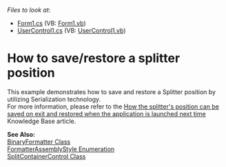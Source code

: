 <!-- default file list -->
*Files to look at*:

* [Form1.cs](./CS/Form1.cs) (VB: [Form1.vb](./VB/Form1.vb))
* [UserControl1.cs](./CS/UserControl1.cs) (VB: [UserControl1.vb](./VB/UserControl1.vb))
<!-- default file list end -->
# How to save/restore a splitter position


<p>This example demonstrates how to save and restore a Splitter position by utilizing Serialization technology.<br />
For more information, please refer to the <a href="https://www.devexpress.com/Support/Center/p/A2860">How the splitter's position can be saved on exit and restored when the application is launched next time</a> Knowledge Base article.</p><p><strong>See Also:</strong><br />
<a href="http://msdn.microsoft.com/en-us/library/system.runtime.serialization.formatters.binary.binaryformatter(VS.80).aspx">BinaryFormatter Class</a><br />
<a href="http://msdn.microsoft.com/en-us/library/system.runtime.serialization.formatters.formatterassemblystyle(VS.80).aspx">FormatterAssemblyStyle Enumeration</a><br />
<a href="http://documentation.devexpress.com/#WindowsForms/clsDevExpressXtraEditorsSplitContainerControltopic">SplitContainerControl Class</a></p>

<br/>


